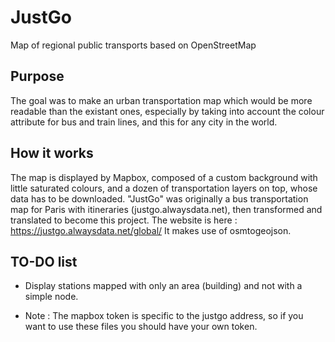 # JustGo
Map of regional public transports based on OpenStreetMap

## Purpose
The goal was to make an urban transportation map which would be more readable than the existant ones, especially by taking into account the colour attribute for bus and train lines, and this for any city in the world.

## How it works
The map is displayed by Mapbox, composed of a custom background with little saturated colours, and a dozen of transportation layers on top, whose data has to be downloaded.
"JustGo" was originally a bus transportation map for Paris with itineraries (justgo.alwaysdata.net), then transformed and translated to become this project. 
The website is here : https://justgo.alwaysdata.net/global/
It makes use of osmtogeojson.

## TO-DO list
- Display stations mapped with only an area (building) and not with a simple node.


- Note : The mapbox token is specific to the justgo address, so if you want to use these files you should have your own token.
